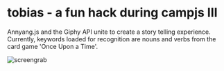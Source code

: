 tobias - a fun hack during campjs III
======

Annyang.js and the Giphy API unite to create a story telling experience.
Currently, keywords loaded for recognition are nouns and verbs from the card game 'Once Upon a Time'.

![screengrab](http://f.cl.ly/items/1c1M220e0l1r3r1T0t1G/Screen%20Shot%202014-08-20%20at%2012.20.05%20AM.png)